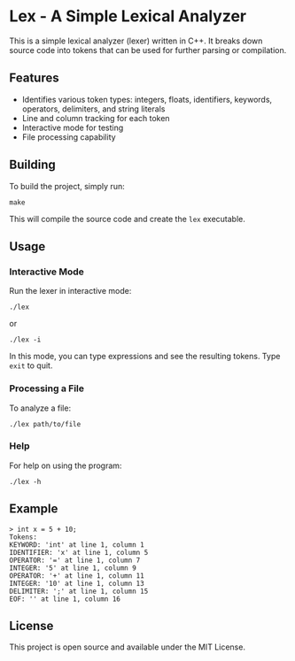 # Lex - A Simple Lexical Analyzer

This is a simple lexical analyzer (lexer) written in C++. It breaks down source code into tokens that can be used for further parsing or compilation.

## Features

- Identifies various token types: integers, floats, identifiers, keywords, operators, delimiters, and string literals
- Line and column tracking for each token
- Interactive mode for testing
- File processing capability

## Building

To build the project, simply run:

```
make
```

This will compile the source code and create the `lex` executable.

## Usage

### Interactive Mode

Run the lexer in interactive mode:

```
./lex
```

or

```
./lex -i
```

In this mode, you can type expressions and see the resulting tokens. Type `exit` to quit.

### Processing a File

To analyze a file:

```
./lex path/to/file
```

### Help

For help on using the program:

```
./lex -h
```

## Example

```
> int x = 5 + 10;
Tokens:
KEYWORD: 'int' at line 1, column 1
IDENTIFIER: 'x' at line 1, column 5
OPERATOR: '=' at line 1, column 7
INTEGER: '5' at line 1, column 9
OPERATOR: '+' at line 1, column 11
INTEGER: '10' at line 1, column 13
DELIMITER: ';' at line 1, column 15
EOF: '' at line 1, column 16
```

## License

This project is open source and available under the MIT License. 